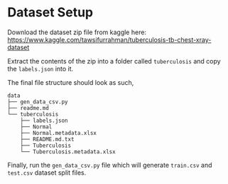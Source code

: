 # Dataset Setup

Download the dataset zip file from kaggle here: https://www.kaggle.com/tawsifurrahman/tuberculosis-tb-chest-xray-dataset

Extract the contents of the zip into a folder called `tuberculosis` and copy the `labels.json` into it.

The final file structure should look as such,

```
data
├── gen_data_csv.py
├── readme.md
└── tuberculosis
    ├── labels.json
    ├── Normal
    ├── Normal.metadata.xlsx
    ├── README.md.txt
    ├── Tuberculosis
    └── Tuberculosis.metadata.xlsx
```

Finally, run the `gen_data_csv.py` file which will generate `train.csv` and `test.csv` dataset split files.
